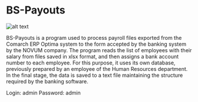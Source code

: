 # BS-Payouts

![alt text](https://mp-programs.pl/wp-content/uploads/2021/11/Wyplaty02.jpg)

BS-Payouts is a program used to process payroll files exported from the Comarch ERP Optima system to the form accepted by the banking system by the NOVUM company. The program reads the list of employees with their salary from files saved in xlsx format, and then assigns a bank account number to each employee. For this purpose, it uses its own database, previously prepared by an employee of the Human Resources department. In the final stage, the data is saved to a text file maintaining the structure required by the banking software.

Login: admin
Password: admin
